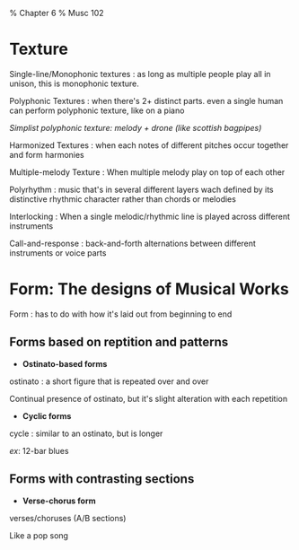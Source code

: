 % Chapter 6
% Musc 102

# Texture

Single-line/Monophonic textures
: as long as multiple people play all in unison, this is monophonic texture.

Polyphonic Textures
: when there's 2+ distinct parts. even a single human can perform polyphonic texture, like on a piano

_Simplist polyphonic texture: melody + drone (like scottish bagpipes)_

Harmonized Textures
: when each notes of different pitches occur together and form harmonies

Multiple-melody Texture
: When multiple melody play on top of each other

Polyrhythm
: music that's in several different layers wach defined by its distinctive rhythmic character rather than chords or melodies

Interlocking
: When a single melodic/rhythmic line is played across different instruments

Call-and-response
: back-and-forth alternations between different instruments or voice parts

# Form: The designs of Musical Works

Form
: has to do with how it's laid out from beginning to end

## Forms based on reptition and patterns

- **Ostinato-based forms**

ostinato
: a short figure that is repeated over and over

Continual presence of ostinato, but it's slight alteration with each repetition

- **Cyclic forms**

cycle
: similar to an ostinato, but is longer

_ex_: 12-bar blues

## Forms with contrasting sections

- **Verse-chorus form**

verses/choruses (A/B sections)

Like a pop song